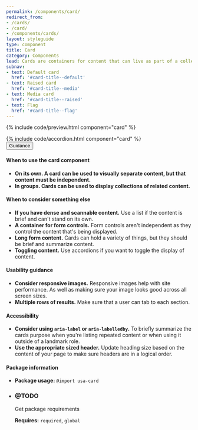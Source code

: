 ```yaml
---
permalink: /components/card/
redirect_from:
- /cards/
- /card/
- /components/cards/
layout: styleguide
type: component
title: Card
category: Components
lead: Cards are containers for content that can live as part of a collection or by itself.
subnav:
- text: Default card
  href: '#card-title--default'
- text: Raised card
  href: '#card-title--media'
- text: Media card
  href: '#card-title--raised'
- text: Flag
  href: '#card-title--flag'
---
```


{% include code/preview.html component="card" %}
<section class="site-component-section">
  {% include code/accordion.html component="card" %}
  <div class="usa-accordion usa-accordion--bordered site-accordion-docs">
    <button class="usa-button-unstyled usa-accordion__button"
        aria-expanded="true" aria-controls="alert-docs">
      Guidance
    </button>
    <div id="alert-docs" aria-hidden="false" class="usa-accordion__content site-component-usage">
      <h4>When to use the card component</h4>
      <ul class="usa-content-list">
        <li>
          <strong>On its own. A card can be used to visually separate
          content, but that content must be independent.</strong>
        </li>
        <li>
          <strong>In groups. Cards can be used to display
          collections of related content.</strong>
        </li>
      </ul>
      <h4>When to consider something else</h4>
      <ul class="usa-content-list">
        <li>
          <strong>If you have dense and scannable content.</strong> Use a list
          if the content is brief and can't stand on its own.
        </li>
        <li>
          <strong>A container for form controls.</strong> Form controls aren't
          independent as they control the content that's being displayed.
        </li>
        <li>
          <strong>Long form content.</strong> Cards can hold a variety of things,
          but they should be brief and summarize content.
        </li>
        <li>
          <strong>Toggling content.</strong> Use accordions if you want to toggle
          the display of content.
        </li>
      </ul>
      <h4>Usability guidance</h4>
      <ul class="usa-content-list">
        <li><strong>Consider responsive images.</strong> Responsive images help
        with site performance. As well as making sure your image looks good across all
        screen sizes.</li>
        <li><strong>Multiple rows of results.</strong> Make sure that a user can tab to each section.</li>
      </ul>
      <h4>Accessibility</h4>
      <ul class="usa-content-list">
        <li>
          <strong>Consider using <code>aria-label</code> or <code>aria-labelledby</code>.</strong>
          To briefly summarize the cards purpose when you're listing repeated content or when using it outside of a landmark role.
        </li>
        <li>
          <strong>Use the appropriate sized header.</strong>
          Update heading size based on the content of your page to make sure
          headers are in a logical order.
        </li>
      </ul>
      <h4 class="usa-heading">Package information</h4>
      <ul class="usa-content-list">
        <li>
          <strong>Package usage:</strong> <code>@import usa-card</code>
        </li>
        <li>
          <div class="usa-alert usa-alert--warning usa-alert--slim">
            <div class="usa-alert__body">
              <h3 class="usa-alert__heading">@TODO</h3>
              <p class="usa-alert__text">Get package requirements</p>
            </div>
          </div>
          <strong>Requires:</strong> <code>required</code>, <code>global</code>
        </li>
      </ul>
    </div>
  </div>
</section>
